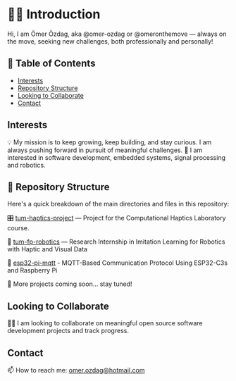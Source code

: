# 👋🏻 Introduction

Hi, I am Ömer Özdag, aka @omer-ozdag or @omeronthemove — always on the move, seeking new challenges, both professionally and personally!

## 📑 Table of Contents

- [Interests](#interests)
- [Repository Structure](#repository-structure)
- [Looking to Collaborate](#looking-to-collaborate)
- [Contact](#contact)

## Interests

💡 My mission is to keep growing, keep building, and stay curious. I am always pushing forward in pursuit of meaningful challenges.
👀 I am interested in software development, embedded systems, signal processing and robotics.

## 📁 Repository Structure

Here's a quick breakdown of the main directories and files in this repository:

🎛️ [tum-haptics-project](https://github.com/omer-ozdag/tum-haptics-project) — Project for the Computational Haptics Laboratory course.

🤖 [tum-fp-robotics](https://github.com/omer-ozdag/tum-fp-robotics) — Research Internship in Imitation Learning for Robotics with Haptic and Visual Data

📡 [esp32-pi-mqtt](https://github.com/omer-ozdag/esp32-pi-mqtt) - MQTT-Based Communication Protocol Using ESP32-C3s and Raspberry Pi

🚧 More projects coming soon… stay tuned!

## Looking to Collaborate

🤝🏻 I am looking to collaborate on meaningful open source software development projects and track progress.

## Contact

📫 How to reach me: omer.ozdag@hotmail.com
